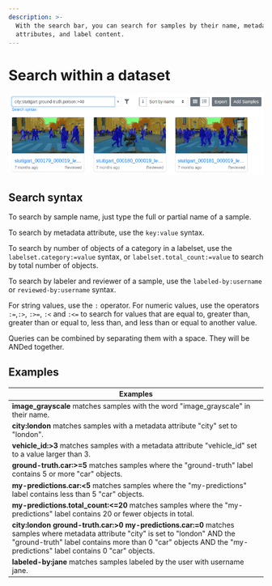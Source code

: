 ```yaml
---
description: >-
  With the search bar, you can search for samples by their name, metadata
  attributes, and label content.
---
```


# Search within a dataset

![Search by metadata attributes and label content](<../.gitbook/assets/image (2).png>)

## Search syntax

To search by sample name, just type the full or partial name of a sample.

To search by metadata attribute, use the `key:value` syntax.

To search by number of objects of a category in a labelset, use the `labelset.category:=value` syntax, or  `labelset.total_count:=value` to search by total number of objects.

To search by labeler and reviewer of a sample, use the `labeled-by:username` or `reviewed-by:username` syntax.

For string values, use the `:` operator. For numeric values, use the operators `:=`,`:>`, `:>=`, `:<` and `:<=` to search for values that are equal to, greater than, greater than or equal to, less than, and less than or equal to another value.

Queries can be combined by separating them with a space. They will be ANDed together.

## Examples

| Examples                                                                                                                                                                                                                                              |
| ----------------------------------------------------------------------------------------------------------------------------------------------------------------------------------------------------------------------------------------------------- |
| **image\_grayscale** matches samples with the word "image\_grayscale" in their name.                                                                                                                                                                  |
| **city:london** matches samples with a metadata attribute "city" set to "london".                                                                                                                                                                     |
| **vehicle\_id:>3** matches samples with a metadata attribute "vehicle\_id" set to a value larger than 3.                                                                                                                                              |
| **ground-truth.car:>=5** matches samples where the "ground-truth" label contains 5 or more "car" objects.                                                                                                                                             |
| **my-predictions.car:<5** matches samples where the "my-predictions" label contains less than 5 "car" objects.                                                                                                                                        |
| **my-predictions.total\_count:<=20** matches samples where the "my-predictions" label contains 20 or fewer objects in total.                                                                                                                          |
| **city:london ground-truth.car:>0 my-predictions.car:=0** matches samples where metadata attribute "city" is set to "london" AND the "ground-truth" label contains more than 0 "car" objects AND the "my-predictions" label contains 0 "car" objects. |
| **labeled-by:jane** matches samples labeled by the user with username jane.                                                                                                                                                                           |


